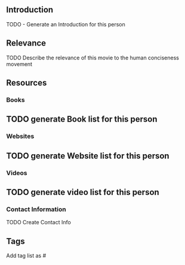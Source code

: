 ## Introduction
TODO - Generate an Introduction for this person
## Relevance
TODO Describe the relevance of this movie to the human conciseness movement

## Resources

### Books
TODO generate Book list for this person
- 
### Websites
TODO generate Website list for this person
- 
### Videos
TODO generate video list for this person
- 
### Contact Information
TODO Create Contact Info
## Tags
Add tag list as #<tag> 


